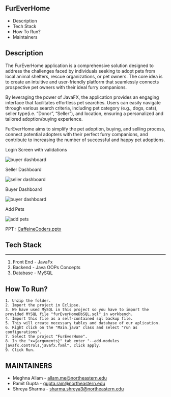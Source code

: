FurEverHome
---------------------

 * Description
 * Tech Stack
 * How To Run?
 * Maintainers

Description
-----------------------
The FurEverHome application is a comprehensive solution designed to address the challenges faced by individuals seeking to adopt pets from local animal shelters, rescue organizations, or pet owners. The core idea is to create an intuitive and user-friendly platform that seamlessly connects prospective pet owners with their ideal furry companions.

By leveraging the power of JavaFX, the application provides an engaging interface that facilitates effortless pet searches. Users can easily navigate through various search criteria, including pet category (e.g., dogs, cats), seller type(i.e. “Donor”, “Seller”), and location, ensuring a personalized and tailored adoption/buying experience.

FurEverHome aims to simplify the pet adoption, buying, and selling process, connect potential adopters with their perfect furry companions, and contribute to increasing the number of successful and happy pet adoptions.


Login Screen with validations


![buyer dashboard](https://github.com/meghnaaallam/FurEverHome/assets/53735437/3ae1000c-60a0-4050-b557-2e8cdd68e1cb)


Seller Dashboard



![seller dashboard](https://github.com/meghnaaallam/FurEverHome/assets/53735437/acc4029b-7897-4534-863f-1660682c2425)


Buyer Dashboard



![buyer dashboard](https://github.com/meghnaaallam/FurEverHome/assets/53735437/b17e4074-0945-44c7-b29a-19b3a96d08c1)


Add Pets


![add pets](https://github.com/meghnaaallam/FurEverHome/assets/53735437/7eaff590-80b3-4f4a-aaff-984fc8a66588)



PPT : [CaffeineCoders.pptx](https://github.com/MeghnaAllam/FurEverHome/files/12425633/CaffeineCoders.pptx)

Tech Stack
--------------------
---
   1. Front End - JavaFx
   2. Backend - Java OOPs Concepts
   3. Database - MySQL

How To Run? 
-----------------------

    1. Unzip the folder.
    2. Import the project in Eclipse.
    3. We have used MySQL in this project so you have to import the provided MYSQL file "furEverHomeDbSQL.sql" in workbench.
    4. Import this file as a self-contained sql backup file.
    5. This will create necessary tables and database of our aplication.
    6. Right click on the "Main.java" class and select "run as configurations".
    7. Select the project "FurEverHome".
    8. In the "x={arguments}" tab enter "--add-modules javafx.controls,javafx.fxml", click apply.
    9. Click Run.

MAINTAINERS
-----------
 * Meghna Allam - allam.me@northeastern.edu
 * Ramit Gupta - gupta.ram@northeastern.edu
 * Shreya Sharma - sharma.shreya3@northeastern.edu 
